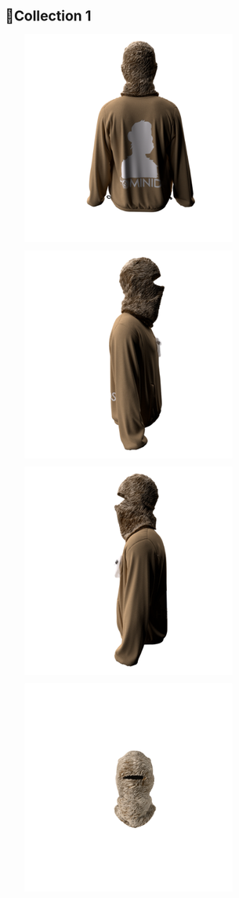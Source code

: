 # 🔹Collection 1

<figure><img src="../../.gitbook/assets/v3_i2_0000.png" alt=""><figcaption></figcaption></figure>

<figure><img src="../../.gitbook/assets/v2_i1_0000.png" alt=""><figcaption></figcaption></figure>

<figure><img src="../../.gitbook/assets/v4_i3_0000.png" alt=""><figcaption></figcaption></figure>

<figure><img src="../../.gitbook/assets/z vvv.png" alt=""><figcaption></figcaption></figure>
